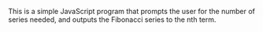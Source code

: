 This is a simple JavaScript program that prompts the user for the number of series needed, and outputs the Fibonacci series to the nth term.
